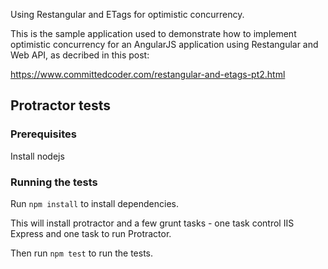 Using Restangular and ETags for optimistic concurrency.

This is the sample application used to demonstrate how to implement optimistic concurrency for an AngularJS application using Restangular and Web API, as decribed in this post:

https://www.committedcoder.com/restangular-and-etags-pt2.html
## Protractor tests

### Prerequisites

Install nodejs

### Running the tests

Run `npm install` to install dependencies.

This will install protractor and a few grunt tasks - one task control IIS Express and one task to run Protractor.

Then run `npm test` to run the tests.
